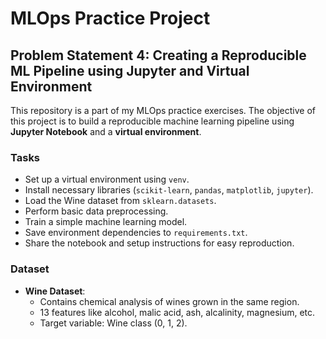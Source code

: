 # MLOps Practice Project

## Problem Statement 4: Creating a Reproducible ML Pipeline using Jupyter and Virtual Environment

This repository is a part of my MLOps practice exercises. The objective of this project is to build a reproducible machine learning pipeline using **Jupyter Notebook** and a **virtual environment**.

### Tasks
- Set up a virtual environment using `venv`.
- Install necessary libraries (`scikit-learn`, `pandas`, `matplotlib`, `jupyter`).
- Load the Wine dataset from `sklearn.datasets`.
- Perform basic data preprocessing.
- Train a simple machine learning model.
- Save environment dependencies to `requirements.txt`.
- Share the notebook and setup instructions for easy reproduction.

### Dataset
- **Wine Dataset**:
  - Contains chemical analysis of wines grown in the same region.
  - 13 features like alcohol, malic acid, ash, alcalinity, magnesium, etc.
  - Target variable: Wine class (0, 1, 2).

